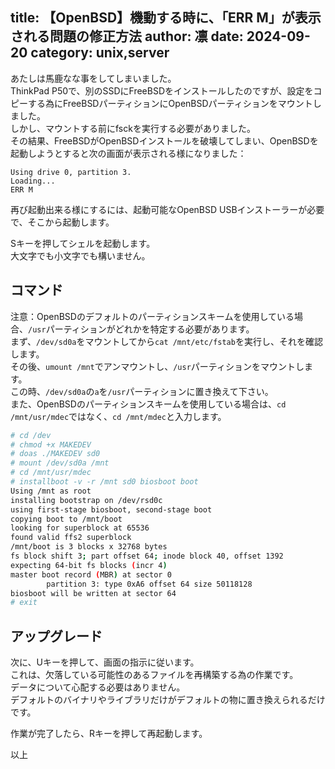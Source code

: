 title: 【OpenBSD】機動する時に、「ERR M」が表示される問題の修正方法
author: 凛
date: 2024-09-20
category: unix,server
----
あたしは馬鹿なな事をしてしまいました。\
ThinkPad P50で、別のSSDにFreeBSDをインストールしたのですが、設定をコピーする為にFreeBSDパーティションにOpenBSDパーティションをマウントしました。\
しかし、マウントする前にfsckを実行する必要がありました。\
その結果、FreeBSDがOpenBSDインストールを破壊してしまい、OpenBSDを起動しようとすると次の画面が表示される様になりました：

```
Using drive 0, partition 3.
Loading...
ERR M
```

再び起動出来る様にするには、起動可能なOpenBSD USBインストーラーが必要で、そこから起動します。

Sキーを押してシェルを起動します。\
大文字でも小文字でも構いません。

## コマンド

注意：OpenBSDのデフォルトのパーティションスキームを使用している場合、`/usr`パーティションがどれかを特定する必要があります。\
まず、`/dev/sd0a`をマウントしてから`cat /mnt/etc/fstab`を実行し、それを確認します。\
その後、`umount /mnt`でアンマウントし、`/usr`パーティションをマウントします。\
この時、`/dev/sd0a`の`a`を`/usr`パーティションに置き換えて下さい。\
また、OpenBSDのパーティションスキームを使用している場合は、`cd /mnt/usr/mdec`ではなく、`cd /mnt/mdec`と入力します。

```sh
# cd /dev
# chmod +x MAKEDEV
# doas ./MAKEDEV sd0
# mount /dev/sd0a /mnt
# cd /mnt/usr/mdec
# installboot -v -r /mnt sd0 biosboot boot
Using /mnt as root
installing bootstrap on /dev/rsd0c
using first-stage biosboot, second-stage boot
copying boot to /mnt/boot
looking for superblock at 65536
found valid ffs2 superblock
/mnt/boot is 3 blocks x 32768 bytes
fs block shift 3; part offset 64; inode block 40, offset 1392
expecting 64-bit fs blocks (incr 4)
master boot record (MBR) at sector 0
        partition 3: type 0xA6 offset 64 size 50118128
biosboot will be written at sector 64
# exit
```

## アップグレード

次に、Uキーを押して、画面の指示に従います。\
これは、欠落している可能性のあるファイルを再構築する為の作業です。\
データについて心配する必要はありません。\
デフォルトのバイナリやライブラリだけがデフォルトの物に置き換えられるだけです。

作業が完了したら、Rキーを押して再起動します。

以上
